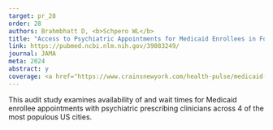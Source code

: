 ```yaml
---
target: pr_28
order: 28
authors: Brahmbhatt D, <b>Schpero WL</b>
title: "Access to Psychiatric Appointments for Medicaid Enrollees in Four Large US Cities"
link: https://pubmed.ncbi.nlm.nih.gov/39083249/
journal: JAMA
meta: 2024
abstract: y
coverage: <a href="https://www.crainsnewyork.com/health-pulse/medicaid-patients-new-york-city-face-gaps-psychiatric-care" target="_blank">Crain’s New York Business</a>, <a href="https://www.latimes.com/california/story/2024-07-31/study-long-waits-few-openings-for-medicaid-patients-seeking-psychiatric-care-in-la" target="_blank"><i>Los Angeles Times</i></a>, <a href="https://research.weill.cornell.edu/about-us/news-updates/medicaid-enrollees-struggle-find-psychiatric-care" target="_blank">Weill Cornell</a>
---
```

This audit study examines availability of and wait times for Medicaid enrollee appointments with psychiatric prescribing clinicians across 4 of the most populous US cities.